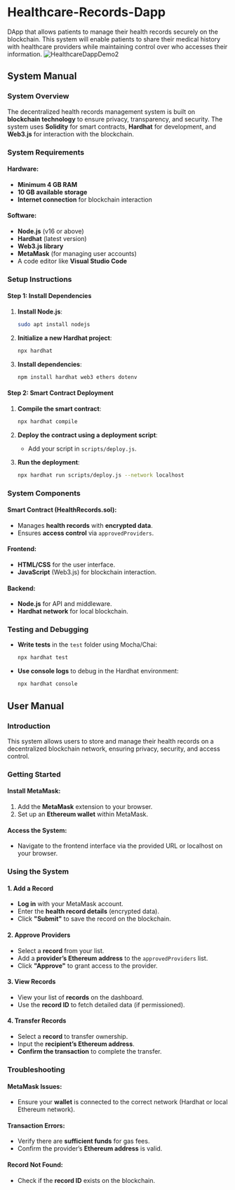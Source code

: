 # Healthcare-Records-Dapp
DApp that allows patients to manage their health records securely on the blockchain. This system will enable patients to share their medical history with healthcare providers while maintaining control over who accesses their information.
![HealthcareDappDemo2](https://github.com/user-attachments/assets/a1641ba9-23f2-456b-93dd-a6de01f6ad39)


## System Manual

### System Overview
The decentralized health records management system is built on **blockchain technology** to ensure privacy, transparency, and security. The system uses **Solidity** for smart contracts, **Hardhat** for development, and **Web3.js** for interaction with the blockchain.

### System Requirements

#### Hardware:
- **Minimum 4 GB RAM**
- **10 GB available storage**
- **Internet connection** for blockchain interaction

#### Software:
- **Node.js** (v16 or above)
- **Hardhat** (latest version)
- **Web3.js library**
- **MetaMask** (for managing user accounts)
- A code editor like **Visual Studio Code**

### Setup Instructions

#### Step 1: Install Dependencies

1. **Install Node.js**:
    ```bash
    sudo apt install nodejs
    ```

2. **Initialize a new Hardhat project**:
    ```bash
    npx hardhat
    ```

3. **Install dependencies**:
    ```bash
    npm install hardhat web3 ethers dotenv
    ```

#### Step 2: Smart Contract Deployment

1. **Compile the smart contract**:
    ```bash
    npx hardhat compile
    ```

2. **Deploy the contract using a deployment script**:
    - Add your script in `scripts/deploy.js`.

3. **Run the deployment**:
    ```bash
    npx hardhat run scripts/deploy.js --network localhost
    ```

### System Components

#### Smart Contract (HealthRecords.sol):
- Manages **health records** with **encrypted data**.
- Ensures **access control** via `approvedProviders`.

#### Frontend:
- **HTML/CSS** for the user interface.
- **JavaScript** (Web3.js) for blockchain interaction.

#### Backend:
- **Node.js** for API and middleware.
- **Hardhat network** for local blockchain.

### Testing and Debugging

- **Write tests** in the `test` folder using Mocha/Chai:
    ```bash
    npx hardhat test
    ```

- **Use console logs** to debug in the Hardhat environment:
    ```bash
    npx hardhat console
    ```

## User Manual

### Introduction
This system allows users to store and manage their health records on a decentralized blockchain network, ensuring privacy, security, and access control.

### Getting Started

#### Install MetaMask:
1. Add the **MetaMask** extension to your browser.
2. Set up an **Ethereum wallet** within MetaMask.

#### Access the System:
- Navigate to the frontend interface via the provided URL or localhost on your browser.

### Using the System

#### 1. **Add a Record**
   - **Log in** with your MetaMask account.
   - Enter the **health record details** (encrypted data).
   - Click **"Submit"** to save the record on the blockchain.

#### 2. **Approve Providers**
   - Select a **record** from your list.
   - Add a **provider’s Ethereum address** to the `approvedProviders` list.
   - Click **"Approve"** to grant access to the provider.

#### 3. **View Records**
   - View your list of **records** on the dashboard.
   - Use the **record ID** to fetch detailed data (if permissioned).

#### 4. **Transfer Records**
   - Select a **record** to transfer ownership.
   - Input the **recipient’s Ethereum address**.
   - **Confirm the transaction** to complete the transfer.

### Troubleshooting

#### MetaMask Issues:
- Ensure your **wallet** is connected to the correct network (Hardhat or local Ethereum network).

#### Transaction Errors:
- Verify there are **sufficient funds** for gas fees.
- Confirm the provider’s **Ethereum address** is valid.

#### Record Not Found:
- Check if the **record ID** exists on the blockchain.
